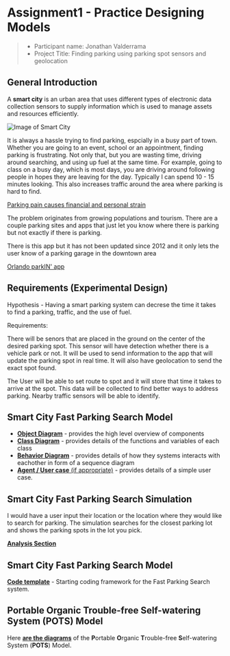 # Assignment1 - Practice Designing Models

> * Participant name: Jonathan Valderrama
> * Project Title: Finding parking using parking spot sensors and geolocation

## General Introduction

A **smart city** is an urban area that uses different types of electronic data collection sensors to supply information which is used to manage assets and resources efficiently.

![Image of Smart City](images/smartcity.png)

It is always a hassle trying to find parking, espcially in a busy part of town. Whether you are going to an event, school or an appointment, finding parking is frustrating. Not only that, but you are wasting time, driving around searching, and using up fuel at the same time. For example, going to class on a busy day, which is most days, you are driving around following people in hopes they are leaving for the day. Typically I can spend 10 - 15 minutes looking. This also increases traffic around the area where parking is hard to find.

[Parking pain causes financial and personal strain](https://www.usatoday.com/story/money/2017/07/12/parking-pain-causes-financial-and-personal-strain/467637001/)

The problem originates from growing populations and tourism. There are a couple parking sites and apps that just let you know where there is parking but not exactly if there is parking.

There is this app but it has not been updated since 2012 and it only lets the user know of a parking garage in the downtown area

[Orlando parkIN' app](https://itunes.apple.com/us/app/orlando-parkin/id391522969?mt=8)

## Requirements (Experimental Design)

Hypothesis - Having a smart parking system can decrese the time it takes to find a parking, traffic, and the use of fuel. 

Requirements:

There will be senors that are placed in the ground on the center of the desired parking spot. This sensor will have detection whether there is a vehicle park or not. It will be used to send information to the app that will update the parking spot in real time. It will also have geolocation to send the exact spot found.

The User will be able to set route to spot and it will store that time it takes to arrive at the spot. This data will be collected to find better ways to address parking. Nearby traffic sensors will be able to identify.

## Smart City Fast Parking Search Model

* [**Object Diagram**](model/object_diagram.md) - provides the high level overview of components
* [**Class Diagram**](model/class_diagram.md) - provides details of the functions and variables of each class
* [**Behavior Diagram**](model/behavior_diagram.md) - provides details of how they systems interacts with eachother in form of a sequence diagram
* [**Agent / User case** (if appropriate)](model/agent_usecase_diagram.md) - provides details of a simple user case.

## Smart City Fast Parking Search Simulation

I would have a user input their location or the location where they would like to search for parking. The simulation searches for the closest parking lot and shows the parking spots in the lot you pick.

[**Analysis Section**](analysis/README.md)


## Smart City Fast Parking Search Model
[**Code template**](code/README.md) - Starting coding framework for the Fast Parking Search system.

## **P**ortable **O**rganic **T**rouble-free **S**elf-watering System (**POTS**) Model
Here [**are the diagrams**](code/POTS_system/README.md) of the **P**ortable **O**rganic **T**rouble-free **S**elf-watering System (**POTS**) Model.
